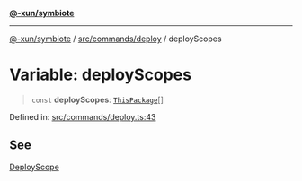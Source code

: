 [**@-xun/symbiote**](../../../../README.md)

***

[@-xun/symbiote](../../../../README.md) / [src/commands/deploy](../README.md) / deployScopes

# Variable: deployScopes

> `const` **deployScopes**: [`ThisPackage`](../../../configure/enumerations/ThisPackageGlobalScope.md#thispackage)[]

Defined in: [src/commands/deploy.ts:43](https://github.com/Xunnamius/symbiote/blob/32027a085b8c7c4a98bb8de413916d57db0fd040/src/commands/deploy.ts#L43)

## See

[DeployScope](../../../configure/enumerations/ThisPackageGlobalScope.md)
